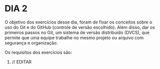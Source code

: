 # DIA 2

O objetivo dos exercícios desse dia, foram de fixar os conceitos sobre o uso do Git e do GitHub (controle de versão escolhido).
Além disso, dar os primeiros passos no Git, um sistema de versão distribuído (DVCS), que permite que uma equipe trabalhe no mesmo projeto ou arquivo com segurança e organização.

Os requisitos dos exercí­cios são:

1. // EDITAR


